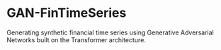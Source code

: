 # GAN-FinTimeSeries
Generating synthetic financial time series using Generative Adversarial Networks built on the Transformer architecture.
